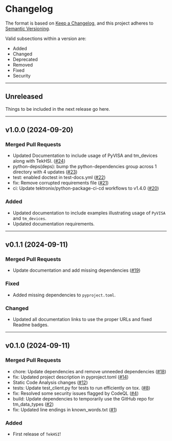 # Changelog

The format is based on [Keep a Changelog](https://keepachangelog.com), and this
project adheres to [Semantic Versioning](https://semver.org).

Valid subsections within a version are:

- Added
- Changed
- Deprecated
- Removed
- Fixed
- Security

---

## Unreleased

Things to be included in the next release go here.

---

## v1.0.0 (2024-09-20)

### Merged Pull Requests

- Updated Documentation to include usage of PyVISA and tm_devices along with TekHSI. ([#24](https://github.com/tektronix/TekHSI/pull/24))
- python-deps(deps): bump the python-dependencies group across 1 directory with 4 updates ([#23](https://github.com/tektronix/TekHSI/pull/23))
- test: enabled doctest in test-docs.yml ([#22](https://github.com/tektronix/TekHSI/pull/22))
- fix: Remove corrupted requirements file ([#21](https://github.com/tektronix/TekHSI/pull/21))
- ci: Update tektronix/python-package-ci-cd workflows to v1.4.0 ([#20](https://github.com/tektronix/TekHSI/pull/20))

### Added

- Updated documentation to include examples illustrating usage of `PyVISA` and `tm_devices`.
- Updated documentation requirements.

---

## v0.1.1 (2024-09-11)

### Merged Pull Requests

- Update documentation and add missing dependencies ([#19](https://github.com/tektronix/TekHSI/pull/19))

### Fixed

- Added missing dependencies to `pyproject.toml`.

### Changed

- Updated all documentation links to use the proper URLs and fixed Readme badges.

---

## v0.1.0 (2024-09-11)

### Merged Pull Requests

- chore: Update dependencies and remove unneeded dependencies ([#18](https://github.com/tektronix/TekHSI/pull/18))
- fix: Updated project description in pyproject.toml ([#14](https://github.com/tektronix/TekHSI/pull/14))
- Static Code Analysis changes ([#12](https://github.com/tektronix/TekHSI/pull/12))
- tests: Update test_client.py for tests to run efficiently on tox. ([#8](https://github.com/tektronix/TekHSI/pull/8))
- fix: Resolved some security issues flagged by CodeQL ([#4](https://github.com/tektronix/TekHSI/pull/4))
- build: Update dependencies to temporarily use the GitHub repo for tm_data_types ([#2](https://github.com/tektronix/TekHSI/pull/2))
- fix: Updated line endings in  known_words.txt ([#1](https://github.com/tektronix/TekHSI/pull/1))

### Added

- First release of `TekHSI`!
